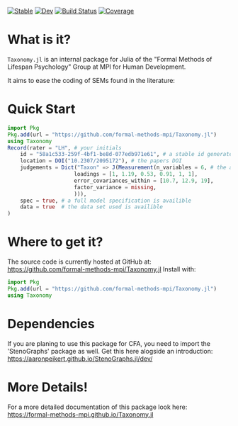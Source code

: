[![Stable](https://img.shields.io/badge/docs-stable-blue.svg)](https://formal-methods-mpi.github.io/Taxonomy.jl/)
[![Dev](https://img.shields.io/badge/docs-dev-blue.svg)](https://https://formal-methods-mpi.github.io/Taxonomy.jl/.github.io/Taxonomy.jl/dev/)
[![Build Status](https://github.com/formal-methods-mpi/Taxonomy.jl/actions/workflows/CI.yml/badge.svg?branch=main)](https://github.com/formal-methods-mpi/Taxonomy.jl/actions/workflows/CI.yml?query=branch%3Amain)
[![Coverage](https://codecov.io/gh/formal-methods-mpi/Taxonomy.jl/branch/main/graph/badge.svg)](https://codecov.io/gh/formal-methods-mpi/Taxonomy.jl)

# What is it?

`Taxonomy.jl` is an internal package for Julia of the "Formal Methods of Lifespan Psychology" Group at MPI for Human Development.

It aims to ease the coding of SEMs found in the literature:

# Quick Start

```julia
import Pkg
Pkg.add(url = "https://github.com/formal-methods-mpi/Taxonomy.jl")
using Taxonomy
Record(rater = "LH", # your initials
    id = "58a1c533-259f-4bf1-be8d-077edb971e61", # a stable id generated by `generate_id()`
    location = DOI("10.2307/2095172"), # the papers DOI
    judgements = Dict("Taxon" => J(Measurement(n_variables = 6, # the actual taxon
                     loadings = [1, 1.19, 0.53, 0.91, 1, 1],
                     error_covariances_within = [10.7, 12.9, 19],
                     factor_variance = missing, 
                     ))),
    spec = true, # a full model specification is availible
    data = true  # the data set used is availible
)
```

# Where to get it?

The source code is currently hosted at GitHub at: https://github.com/formal-methods-mpi/Taxonomy.jl
Install with:

```julia
import Pkg
Pkg.add(url = "https://github.com/formal-methods-mpi/Taxonomy.jl")
using Taxonomy
```

# Dependencies

If you are planing to use this package for CFA, you need to import the 'StenoGraphs' package as well.
Get this here alogside an introduction: https://aaronpeikert.github.io/StenoGraphs.jl/dev/ 

# More Details!

For a more detailed documentation of this package look here: https://formal-methods-mpi.github.io/Taxonomy.jl
